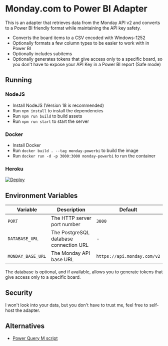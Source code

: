# Monday.com to Power BI Adapter

This is an adapter that retrieves data from the Monday API v2 and converts to a Power BI friendly format while maintaining the API key safety.

* Converts the board items to a CSV encoded with Windows-1252
* Optionally formats a few column types to be easier to work with in Power BI
* Optionally includes subitems
* Optionally generates tokens that give access only to a specific board, so you don't have to expose your API Key in a Power BI report (Safe mode)

## Running

### NodeJS

* Install NodeJS (Version 18 is recommended)
* Run `npm install` to install the dependencies
* Run `npm run build` to build assets
* Run `npm run start` to start the server

### Docker

* Install Docker
* Run `docker build . --tag monday-powerbi` to build the image
* Run `docker run -d -p 3000:3000 monday-powerbi` to run the container

### Heroku

[![Deploy](https://www.herokucdn.com/deploy/button.svg)](https://heroku.com/deploy?template=https://github.com/Guichaguri/MondayPowerBIAdapter/)

## Environment Variables

| Variable           | Description                            | Default                      |
|--------------------|----------------------------------------|------------------------------|
| `PORT`             | The HTTP server port number            | `3000`                       |
| `DATABASE_URL`     | The PostgreSQL database connection URL | -                            |
| `MONDAY_BASE_URL`  | The Monday API base URL                | `https://api.monday.com/v2`  |

The database is optional, and if available, allows you to generate tokens that give access only to a specific board.

## Security

I won't look into your data, but you don't have to trust me, feel free to self-host the adapter.

## Alternatives

* [Power Query M script](https://gist.github.com/Guichaguri/83a6d8ab6ce3a695dc104bb4eff9d73d)
